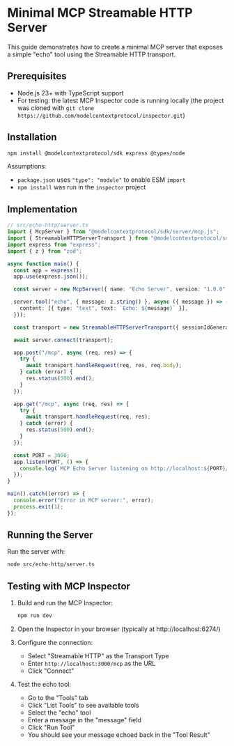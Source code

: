 # Minimal MCP Streamable HTTP Server

This guide demonstrates how to create a minimal MCP server that exposes a simple "echo" tool using the Streamable HTTP transport.

## Prerequisites

- Node.js 23+ with TypeScript support
- For testing: the latest MCP Inspector code is running locally (the project was cloned with `git clone https://github.com/modelcontextprotocol/inspector.git`)

## Installation

```sh
npm install @modelcontextprotocol/sdk express @types/node
```

Assumptions:

- `package.json` uses `"type": "module"` to enable ESM `import`
- `npm install` was run in the `inspector` project

## Implementation

```typescript
// src/echo-http/server.ts
import { McpServer } from "@modelcontextprotocol/sdk/server/mcp.js";
import { StreamableHTTPServerTransport } from "@modelcontextprotocol/sdk/server/streamableHttp.js";
import express from "express";
import { z } from "zod";

async function main() {
  const app = express();
  app.use(express.json());

  const server = new McpServer({ name: "Echo Server", version: "1.0.0" });

  server.tool("echo", { message: z.string() }, async ({ message }) => ({
    content: [{ type: "text", text: `Echo: ${message}` }],
  }));

  const transport = new StreamableHTTPServerTransport({ sessionIdGenerator: undefined });

  await server.connect(transport);

  app.post("/mcp", async (req, res) => {
    try {
      await transport.handleRequest(req, res, req.body);
    } catch (error) {
      res.status(500).end();
    }
  });

  app.get("/mcp", async (req, res) => {
    try {
      await transport.handleRequest(req, res);
    } catch (error) {
      res.status(500).end();
    }
  });

  const PORT = 3000;
  app.listen(PORT, () => {
    console.log(`MCP Echo Server listening on http://localhost:${PORT}/mcp`);
  });
}

main().catch((error) => {
  console.error("Error in MCP server:", error);
  process.exit(1);
});
```

## Running the Server

Run the server with:

```sh
node src/echo-http/server.ts
```

## Testing with MCP Inspector

1. Build and run the MCP Inspector:

   ```sh
   npm run dev
   ```

2. Open the Inspector in your browser (typically at http://localhost:6274/)

3. Configure the connection:

   - Select "Streamable HTTP" as the Transport Type
   - Enter `http://localhost:3000/mcp` as the URL
   - Click "Connect"

4. Test the echo tool:
   - Go to the "Tools" tab
   - Click "List Tools" to see available tools
   - Select the "echo" tool
   - Enter a message in the "message" field
   - Click "Run Tool"
   - You should see your message echoed back in the "Tool Result"
